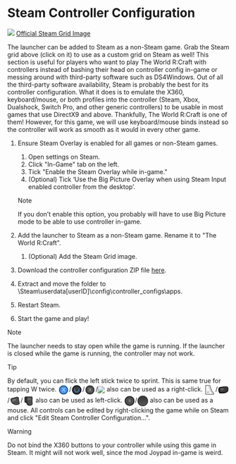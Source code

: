 # Steam Controller Configuration

![](https://imgur.com/Kwm3HEk)
[Official Steam Grid Image](https://imgur.com/Kwm3HEk)

The launcher can be added to Steam as a non-Steam game. Grab the Steam grid above (click on it) to use as a custom grid on Steam as well! This section is useful for players who want to play The World R:Craft with controllers instead of bashing their head on controller config in-game or messing around with third-party software such as DS4Windows. Out of all the third-party software availability, Steam is probably the best for its controller configuration. What it does is to emulate the X360, keyboard/mouse, or both profiles into the controller (Steam, Xbox, Dualshock, Switch Pro, and other generic controllers) to be usable in most games that use DirectX9 and above. Thankfully, The World R:Craft is one of them! However, for this game, we will use keyboard/mouse binds instead so the controller will work as smooth as it would in every other game.

1. Ensure Steam Overlay is enabled for all games or non-Steam games.
	1. Open settings on Steam.
	2. Click "In-Game" tab on the left.
	3. Tick "Enable the Steam Overlay while in-game."
	4. (Optional) Tick ‘Use the Big Picture Overlay when using Steam Input enabled controller from the desktop’.
	
	> [!NOTE]
	> If you don’t enable this option, you probably will have to use Big Picture mode to be able to use controller in-game.
	
2. Add the launcher to Steam as a non-Steam game. Rename it to "The World R:Craft".
	1. (Optional) Add the Steam Grid image.
	
3. Download the controller configuration ZIP file [here](https://mega.nz/#!axozQALZ!VMkbhUfncqmgUO7xoBgBG6DUUm-0mdtHh1BkwBCN-Uo).
4. Extract and move the folder to \Steam\userdata\[userID]\config\controller_configs\apps\.
5. Restart Steam.
6. Start the game and play!

> [!NOTE]
> The launcher needs to stay open while the game is running. If the launcher is closed while the game is running, the controller may not work.

> [!TIP]
> By default, you can flick the left stick twice to sprint. This is same true for tapping W twice.
> <img height="25" style="vertical-align:middle" src="img/controls/x360/360_X.png">/<img height="25" style="vertical-align:middle" src="img/controls/ouya/Ouya_U.png">/<img height="25" style="vertical-align:middle" src="img/controls/switch/Switch_X.png">/<img height="25" style="vertical-align:middle" src="img/controls/ps4/PS4_X.png"> also can be used as a right-click.
> <img height="25" style="vertical-align:middle" src="img/controls/x360/360_RT.png">/<img height="25" style="vertical-align:middle" src="img/controls/ouya/Ouya_R2.png">/<img height="25" style="vertical-align:middle" src="img/controls/switch/Switch_RT.png">/<img height="25" style="vertical-align:middle" src="img/controls/ps4/PS4_R2.png"> also can be used as left-click.
> <img height="25" style="vertical-align:middle" src="img/controls/x360/360_Right_Stick.png">/<img height="25" style="vertical-align:middle" src="img/controls/steam/Steam_Right_Track.png"> also can be used as a mouse.
> All controls can be edited by right-clicking the game while on Steam and click "Edit Steam Controller Configuration...".

> [!WARNING]
> Do not bind the X360 buttons to your controller while using this game in Steam. It might will not work well, since the mod Joypad in-game is weird.